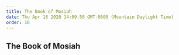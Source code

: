 ```yaml
---
title: The Book of Mosiah
date: Thu Apr 16 2020 14:09:50 GMT-0600 (Mountain Daylight Time)
order: 16
---
```


## The Book of Mosiah